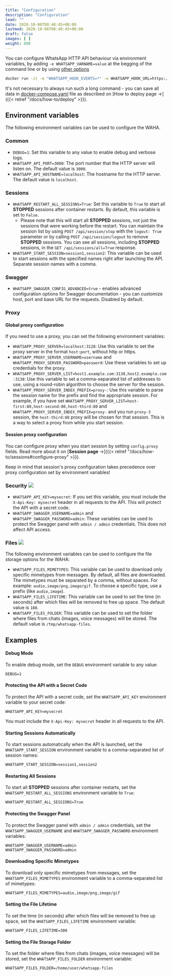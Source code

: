 ```yaml
---
title: "Configuration"
description: "Configuration"
lead: ""
date: 2020-10-06T08:48:45+00:00
lastmod: 2020-10-06T08:48:45+00:00
draft: false
images: [ ]
weight: 800
---
```


You can configure WhatsApp HTTP API behaviour via environment variables, by adding `-e WHATSAPP_VARNAME=value` at the
begging of the command line or by using [other options](https://docs.docker.com/engine/reference/commandline/run/)

```bash
docker run -it -e "WHATSAPP_HOOK_EVENTS=*" -e WHATSAPP_HOOK_URL=https://httpbin.org/post devlikeapro/whatsapp-http-api
```

It's not necessary to always run such a long command - you can save all data in
[docker-compose.yaml](https://github.com/devlikeapro/whatsapp-http-api/blob/core/docker-compose.yaml)
file as described on [How to deploy page ->]({{< relref "/docs/how-to/deploy" >}}).

## Environment variables

The following environment variables can be used to configure the WAHA.

### Common
- `DEBUG=1`: Set this variable to any value to enable debug and verbose logs.
- `WHATSAPP_API_PORT=3000`: The port number that the HTTP server will listen on. The default value is `3000`.
- `WHATSAPP_API_HOSTNAME=localhost`: The hostname for the HTTP server. The default value is `localhost`.

### Sessions
- `WHATSAPP_RESTART_ALL_SESSIONS=True`: Set this variable to `True` to start all **STOPPED** sessions after container
  restarts. By default, this variable is set to `False`.
  - Please note that this will start all **STOPPED** sessions, not just the sessions that were working before the restart. You can maintain the session list by
    using `POST /api/session/stop` with the `logout: True` parameter or by calling `POST /api/session/logout` to remove
    **STOPPED** sessions. You can see all sessions, including **STOPPED** sessions, in the `GET /api/sessions/all=True`
    response.
- `WHATSAPP_START_SESSION=session1,session2`: This variable can be used to start sessions with the specified names right
  after launching the API. Separate session names with a comma.

### Swagger
- `WHATSAPP_SWAGGER_CONFIG_ADVANCED=true` - enables advanced configuration options for Swagger documentation - you can customize host, port and base URL for the requests.
  Disabled by default.

### Proxy
#### Global proxy configuration
If you need to use a proxy, you can set the following environment variables:

- `WHATSAPP_PROXY_SERVER=localhost:3128`: Use this variable to set the proxy server in the format `host:port`, without http or https.
- `WHATSAPP_PROXY_SERVER_USERNAME=username` and `WHATSAPP_PROXY_SERVER_PASSWORD=password`: Use these variables to set up credentials for the proxy.
- `WHATSAPP_PROXY_SERVER_LIST=host1.example.com:3138,host2.example.com:3138`: Use this variable to set a comma-separated list of addresses to use, using a round-robin algorithm to choose the server for the session.
- `WHATSAPP_PROXY_SERVER_INDEX_PREFIX=proxy-`: Use this variable to parse the session name for the prefix and find the appropriate session.
  For example, if you have set `WHATSAPP_PROXY_SERVER_LIST=host-first:80,host-second:80,host-third:80` and `WHATSAPP_PROXY_SERVER_INDEX_PREFIX=proxy-` and you run `proxy-3` session, the `host-third:80` proxy will be chosen for that session.
  This is a way to select a proxy from while you start session.

#### Session proxy configuration
You can configure proxy when you start session by setting `config.proxy` fields.
Read more about it on [**Session page** ->]({{< relref "/docs/how-to/sessions#configure-proxy" >}}).

Keep in mind that session's proxy configuration takes precedence over proxy configuration set by environment variables!


### Security ![](/images/versions/plus.png)
- `WHATSAPP_API_KEY=mysecret`: If you set this variable, you must include the `X-Api-Key: mysecret` header in all
  requests to the API. This will protect the API with a secret code.
- `WHATSAPP_SWAGGER_USERNAME=admin` and `WHATSAPP_SWAGGER_PASSWORD=admin`: These variables can be used to protect the
  Swagger panel with `admin / admin` credentials. This does not affect API access.


### Files ![](/images/versions/plus.png)

The following environment variables can be used to configure the file storage options for the WAHA:

- `WHATSAPP_FILES_MIMETYPES`: This variable can be used to download only specific mimetypes from messages. By default,
  all files are downloaded. The mimetypes must be separated by a comma, without spaces. For
  example: `audio,image/png,image/gif`. To choose a specific type, use a prefix (like `audio,image`).
- `WHATSAPP_FILES_LIFETIME`: This variable can be used to set the time (in seconds) after which files will be removed to
  free up space. The default value is `180`.
- `WHATSAPP_FILES_FOLDER`: This variable can be used to set the folder where files from chats (images, voice messages)
  will be stored. The default value is `/tmp/whatsapp-files`.

## Examples

#### Debug Mode

To enable debug mode, set the `DEBUG` environment variable to any value:

```
DEBUG=1
```

#### Protecting the API with a Secret Code

To protect the API with a secret code, set the `WHATSAPP_API_KEY` environment variable to your secret code:

```
WHATSAPP_API_KEY=mysecret
```

You must include the `X-Api-Key: mysecret` header in all requests to the API.

#### Starting Sessions Automatically

To start sessions automatically when the API is launched, set the `WHATSAPP_START_SESSION` environment variable to a
comma-separated list of session names:

```
WHATSAPP_START_SESSION=session1,session2
```

#### Restarting All Sessions

To start all **STOPPED** sessions after container restarts, set the `WHATSAPP_RESTART_ALL_SESSIONS` environment variable
to `True`:

```
WHATSAPP_RESTART_ALL_SESSIONS=True
```

#### Protecting the Swagger Panel

To protect the Swagger panel with `admin / admin` credentials, set the `WHATSAPP_SWAGGER_USERNAME`
and `WHATSAPP_SWAGGER_PASSWORD` environment variables:

```
WHATSAPP_SWAGGER_USERNAME=admin
WHATSAPP_SWAGGER_PASSWORD=admin
```


#### Downloading Specific Mimetypes

To download only specific mimetypes from messages, set the `WHATSAPP_FILES_MIMETYPES` environment variable to a
comma-separated list of mimetypes:

```
WHATSAPP_FILES_MIMETYPES=audio,image/png,image/gif
```

#### Setting the File Lifetime

To set the time (in seconds) after which files will be removed to free up space, set the `WHATSAPP_FILES_LIFETIME`
environment variable:

```
WHATSAPP_FILES_LIFETIME=300
```

#### Setting the File Storage Folder

To set the folder where files from chats (images, voice messages) will be stored, set the `WHATSAPP_FILES_FOLDER`
environment variable:

```
WHATSAPP_FILES_FOLDER=/home/user/whatsapp-files
```
